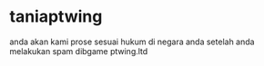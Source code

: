 # taniaptwing
anda akan kami prose
sesuai hukum di negara anda setelah anda melakukan spam dibgame ptwing.ltd
